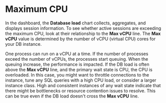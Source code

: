 # Maximum CPU<a name="USER_PerfInsights.Overview.MaxCPU"></a>

In the dashboard, the **Database load** chart collects, aggregates, and displays session information\. To see whether active sessions are exceeding the maximum CPU, look at their relationship to the **Max vCPU** line\. The **Max vCPU** value is determined by the number of vCPU \(virtual CPU\) cores for your DB instance\. 

One process can run on a vCPU at a time\. If the number of processes exceed the number of vCPUs, the processes start queuing\. When the queuing increase, the performance is impacted\. If the DB load is often above the **Max vCPU** line, and the primary wait state is CPU, the CPU is overloaded\. In this case, you might want to throttle connections to the instance, tune any SQL queries with a high CPU load, or consider a larger instance class\. High and consistent instances of any wait state indicate that there might be bottlenecks or resource contention issues to resolve\. This can be true even if the DB load doesn't cross the **Max vCPU** line\.